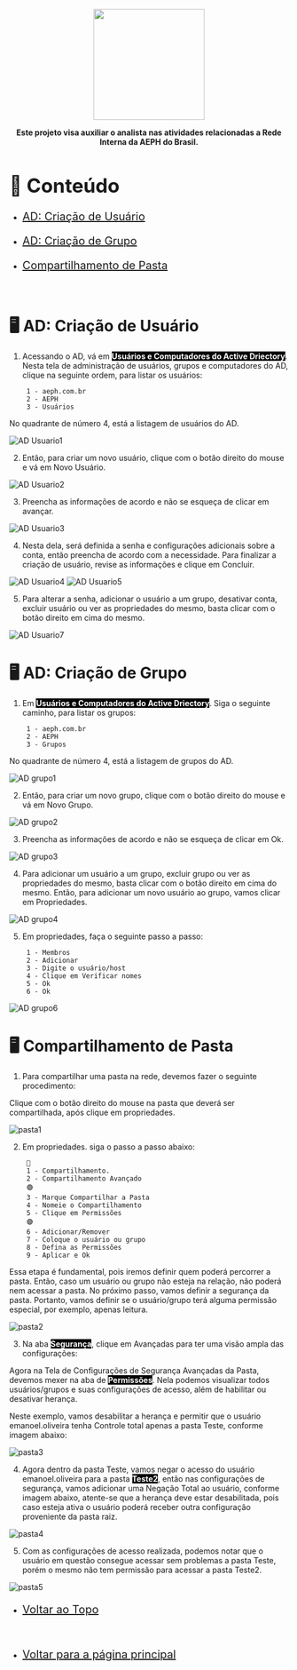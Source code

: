 <p align="center">
    <a href="../README.md">
        <img src="../imagens/aeph-logo.png" width="200px">
    </a>
</p>

<p align="center">
<b>Este projeto visa auxiliar o analista nas atividades relacionadas a Rede Interna da AEPH do Brasil.</b>
</p>
<!-- Comentário exemplo -->

<h1 id="conteudo" style="font-size:35px;">📝 Conteúdo</h1>

<!-- - <p style="font-size:20px"> <a href="#criartronco"> Criação de Tronco: Asterisk</a></p> -->
- <p style="font-size:20px"> <a href="#aduser"> AD: Criação de Usuário</a></p>
- <p style="font-size:20px"> <a href="#adgroup"> AD: Criação de Grupo</a></p>
- <p style="font-size:20px"> <a href="#pastarede"> Compartilhamento de Pasta</a></p>

<br>

<h1 id="aduser">🖥️ AD: Criação de Usuário</h1>

1. <p>Acessando o AD, vá em <b style="color:white; background-color:black">Usuários e Computadores do Active Driectory</b>. Nesta tela de administração de usuários, grupos e computadores do AD, clique na seguinte ordem, para listar os usuários:

        1 - aeph.com.br
        2 - AEPH
        3 - Usuários

No quadrante de número 4, está a listagem de usuários do AD.

</p>

<img src="../imagens/procedimentos-img/ad_usuario1.png" alt="AD Usuario1">

<br>

2. <p>Então, para criar um novo usuário, clique com o botão direito do mouse e vá em Novo Usuário.

</p>

<img src="../imagens/procedimentos-img/ad_usuario2.png" alt="AD Usuario2">

<br>

3. <p>Preencha as informações de acordo e não se esqueça de clicar em avançar.

</p>

<img src="../imagens/procedimentos-img/ad_usuario3.png" alt="AD Usuario3">

<br>

4. <p>Nesta dela, será definida a senha e configurações adicionais sobre a conta, então preencha de acordo com a necessidade. Para finalizar a criação de usuário, revise as informações e clique em Concluir.

</p>

<img src="../imagens/procedimentos-img/ad_usuario4.png" alt="AD Usuario4">


<img src="../imagens/procedimentos-img/ad_usuario5.png" alt="AD Usuario5">
<br>

5. <p> Para alterar a senha, adicionar o usuário a um grupo, desativar conta, excluir usuário ou ver as propriedades do mesmo, basta clicar com o botão direito em cima do mesmo.

</p>

<img src="../imagens/procedimentos-img/ad_usuario7.png" alt="AD Usuario7">


<br>


<h1 id="adgroup">🖥️ AD: Criação de Grupo</h1>

1. <p>Em <b style="color:white; background-color:black">Usuários e Computadores do Active Driectory</b>. Siga o seguinte caminho, para listar os grupos:

        1 - aeph.com.br
        2 - AEPH
        3 - Grupos

No quadrante de número 4, está a listagem de grupos do AD.

</p>

<img src="../imagens/procedimentos-img/ad_grupo1.png" alt="AD grupo1">

<br>

2. <p>Então, para criar um novo grupo, clique com o botão direito do mouse e vá em Novo Grupo.

</p>

<img src="../imagens/procedimentos-img/ad_grupo2.png" alt="AD grupo2">

<br>

3. <p>Preencha as informações de acordo e não se esqueça de clicar em Ok.

</p>

<img src="../imagens/procedimentos-img/ad_grupo3.png" alt="AD grupo3">

<br>

4. <p> Para adicionar um usuário a um grupo, excluir grupo ou ver as propriedades do mesmo, basta clicar com o botão direito em cima do mesmo. Então, para adicionar um novo usuário ao grupo, vamos clicar em Propriedades.

</p>

<img src="../imagens/procedimentos-img/ad_grupo4.png" alt="AD grupo4">


<br>

5. <p> Em propriedades, faça o seguinte passo a passo:

        1 - Membros
        2 - Adicionar
        3 - Digite o usuário/host
        4 - Clique em Verificar nomes
        5 - Ok
        6 - Ok

</p>

<img src="../imagens/procedimentos-img/ad_grupo6.png" alt="AD grupo6">

<br>


<h1 id="pastarede">🖥️ Compartilhamento de Pasta</h1>

1. <p>Para compartilhar uma pasta na rede, devemos fazer o seguinte procedimento:

Clique com o botão direito do mouse na pasta que deverá ser compartilhada, após clique em propriedades.


</p>

<img src="../imagens/procedimentos-img/pasta1.png" alt="pasta1">

<br>

2. <p>Em propriedades. siga o passo a passo abaixo:

        🔴
        1 - Compartilhamento.
        2 - Compartilhamento Avançado
        🟢
        3 - Marque Compartilhar a Pasta
        4 - Nomeie o Compartilhamento
        5 - Clique em Permissões
        🟣
        6 - Adicionar/Remover
        7 - Coloque o usuário ou grupo
        8 - Defina as Permissões
        9 - Aplicar e Ok

Essa etapa é fundamental, pois iremos definir quem poderá percorrer a pasta. Então, caso um usuário ou grupo não esteja na relação, não poderá nem acessar a pasta. No próximo passo, vamos definir a segurança da pasta. Portanto, vamos definir se o usuário/grupo terá alguma permissão especial, por exemplo, apenas leitura.
</p>

<img src="../imagens/procedimentos-img/pasta2.png" alt="pasta2">

<br>

3. <p> Na aba <b style="color:white; background-color:black">Segurança</b>, clique em Avançadas para ter uma visão ampla das configurações:

Agora na Tela de Configurações de Segurança Avançadas da Pasta, devemos mexer na aba de <b style="color:white; background-color:black">Permissões</b>. Nela podemos visualizar todos usuários/grupos e suas configurações de acesso, além de habilitar ou desativar herança.

Neste exemplo, vamos desabilitar a herança e permitir que o usuário emanoel.oliveira tenha Controle total apenas a pasta Teste, conforme imagem abaixo:
</p>

<img src="../imagens/procedimentos-img/pasta3.png" alt="pasta3">

<br>

4. <p> Agora dentro da pasta Teste, vamos negar o acesso do usuário emanoel.oliveira para a pasta <b style="color:white; background-color:black">Teste2</b>, então nas configurações de segurança, vamos adicionar uma Negação Total ao usuário, conforme imagem abaixo, atente-se que a herança deve estar desabilitada, pois caso esteja ativa o usuário poderá receber outra configuração proveniente da pasta raiz.
</p>

<img src="../imagens/procedimentos-img/pasta4.png" alt="pasta4">

<br>

5. <p> Com as configurações de acesso realizada, podemos notar que o usuário em questão consegue acessar sem problemas a pasta Teste, porém o mesmo não tem permissão para acessar a pasta Teste2.

</p>

<img src="../imagens/procedimentos-img/pasta5.png" alt="pasta5">

<br>

- <p style="font-size:20px"> <a href="#"> Voltar ao Topo</a></p>

<br>

- <p style="font-size:20px"> <a href="../README.md"> Voltar para a página principal</a></p>